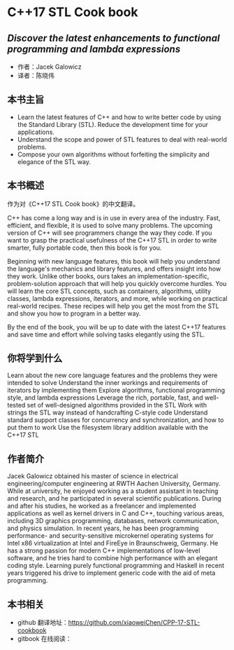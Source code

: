 C++17 STL Cook book
=========================
*Discover the latest enhancements to functional programming and lambda expressions*
-------------------------
- 作者：Jacek Galowicz
- 译者：陈晓伟

## 本书主旨

- Learn the latest features of C++ and how to write better code by using the Standard Library (STL). Reduce the development time for your applications.
- Understand the scope and power of STL features to deal with real-world problems.
- Compose your own algorithms without forfeiting the simplicity and elegance of the STL way.

## 本书概述

作为对《C++17 STL Cook book》的中文翻译。

C++ has come a long way and is in use in every area of the industry. Fast, efficient, and flexible, it is used to solve many problems. The upcoming version of C++ will see programmers change the way they code. If you want to grasp the practical usefulness of the C++17 STL in order to write smarter, fully portable code, then this book is for you.

Beginning with new language features, this book will help you understand the language's mechanics and library features, and offers insight into how they work. Unlike other books, ours takes an implementation-specific, problem-solution approach that will help you quickly overcome hurdles. You will learn the core STL concepts, such as containers, algorithms, utility classes, lambda expressions, iterators, and more, while working on practical real-world recipes. These recipes will help you get the most from the STL and show you how to program in a better way.

By the end of the book, you will be up to date with the latest C++17 features and save time and effort while solving tasks elegantly using the STL.

## 你将学到什么

Learn about the new core language features and the problems they were intended to solve
Understand the inner workings and requirements of iterators by implementing them
Explore algorithms, functional programming style, and lambda expressions
Leverage the rich, portable, fast, and well-tested set of well-designed algorithms provided in the STL
Work with strings the STL way instead of handcrafting C-style code
Understand standard support classes for concurrency and synchronization, and how to put them to work
Use the filesystem library addition available with the C++17 STL

## 作者简介

Jacek Galowicz obtained his master of science in electrical engineering/computer engineering at RWTH Aachen University, Germany. While at university, he enjoyed working as a student assistant in teaching and research, and he participated in several scientific publications. During and after his studies, he worked as a freelancer and implemented applications as well as kernel drivers in C and C++, touching various areas, including 3D graphics programming, databases, network communication, and physics simulation. In recent years, he has been programming performance- and security-sensitive microkernel operating systems for Intel x86 virtualization at Intel and FireEye in Braunschweig, Germany. He has a strong passion for modern C++ implementations of low-level software, and he tries hard to combine high performance with an elegant coding style. Learning purely functional programming and Haskell in recent years triggered his drive to implement generic code with the aid of meta programming.

## 本书相关

- github 翻译地址：https://github.com/xiaoweiChen/CPP-17-STL-cookbook
- gitbook 在线阅读：
